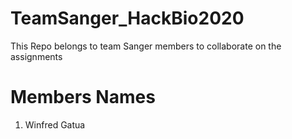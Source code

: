 # TeamSanger_HackBio2020
This Repo belongs to team Sanger members to collaborate on the assignments


# Members Names

1. Winfred Gatua

